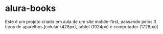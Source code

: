 # alura-books
Este é um projeto criado em aula de um site mobile-first, passando pelos 3 tipos de aparelhos [celular (428px), tablet (1024px) e computador (1728px)]
